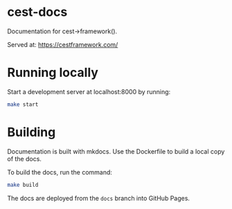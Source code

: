 # cest-docs

Documentation for cest->framework().

Served at: https://cestframework.com/

# Running locally

Start a development server at localhost:8000 by running:

```bash
make start
```

# Building

Documentation is built with mkdocs. Use the Dockerfile to build a local copy of the docs.

To build the docs, run the command:

```bash
make build
```

The docs are deployed from the `docs` branch into GitHub Pages.
